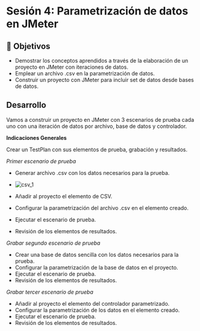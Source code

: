 # Sesión 4: Parametrización de datos en JMeter

## :dart: Objetivos

- Demostrar los conceptos aprendidos a través de la elaboración de un proyecto en JMeter con iteraciones de datos.
- Emplear un archivo .csv en la parametrización de datos.
- Construir un proyecto con JMeter para incluir set de datos desde bases de datos.


## Desarrollo

Vamos a construir un proyecto en JMeter con 3 escenarios de prueba cada uno con una iteración de datos por archivo, base de datos y controlador.

**Indicaciones Generales**

Crear un TestPlan con sus elementos de prueba, grabación y resultados.

*Primer escenario de prueba*
- Generar archivo .csv con los datos necesarios para la prueba.
- ![csv_1](https://user-images.githubusercontent.com/59595382/170576432-3c105e06-796c-478c-ad64-a77342506856.PNG)

- Añadir al proyecto el elemento de CSV.
- Configurar la parametrización del archivo .csv en el elemento creado.
- Ejecutar el escenario de prueba.
- Revisión de los elementos de resultados.

*Grabar segundo escenario de prueba*
- Crear una base de datos sencilla con los datos necesarios para la prueba.
- Configurar la parametrización de la base de datos en el proyecto.
- Ejecutar el escenario de prueba.
- Revisión de los elementos de resultados.

*Grabar tercer escenario de prueba*
- Añadir al proyecto el elemento del controlador parametrizado.
- Configurar la parametrización de los datos en el elemento creado.
- Ejecutar el escenario de prueba.
- Revisión de los elementos de resultados.
